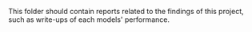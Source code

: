 This folder should contain reports related to the findings of this project, such as write-ups of each models' performance.
